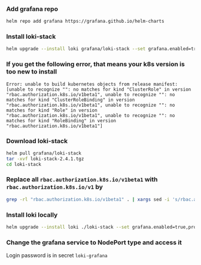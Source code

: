 ### Add grafana repo

```sh
helm repo add grafana https://grafana.github.io/helm-charts
```

### Install loki-stack

```sh
helm upgrade --install loki grafana/loki-stack --set grafana.enabled=true,prometheus.enabled=true,prometheus.alertmanager.persistentVolume.enabled=false,prometheus.server.persistentVolume.enabled=false
```

### If you get the following error, that means your k8s version is too new to install

```
Error: unable to build kubernetes objects from release manifest: [unable to recognize "": no matches for kind "ClusterRole" in version "rbac.authorization.k8s.io/v1beta1", unable to recognize "": no matches for kind "ClusterRoleBinding" in version "rbac.authorization.k8s.io/v1beta1", unable to recognize "": no matches for kind "Role" in version "rbac.authorization.k8s.io/v1beta1", unable to recognize "": no matches for kind "RoleBinding" in version "rbac.authorization.k8s.io/v1beta1"]
```

### Download loki-stack

```sh
helm pull grafana/loki-stack
tar -xvf loki-stack-2.4.1.tgz
cd loki-stack
```

### Replace all `rbac.authorization.k8s.io/v1beta1` with `rbac.authorization.k8s.io/v1` by 
```sh
grep -rl "rbac.authorization.k8s.io/v1beta1" . | xargs sed -i 's/rbac.authorization.k8s.io\/v1beta1/rbac.authorization.k8s.io\/v1/g'
```

### Install loki locally

```sh
helm upgrade --install loki ./loki-stack --set grafana.enabled=true,prometheus.enabled=true,prometheus.alertmanager.persistentVolume.enabled=false,prometheus.server.persistentVolume.enabled=false
```

### Change the grafana service to NodePort type and access it

Login password is in secret `loki-grafana`
